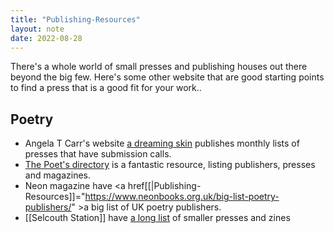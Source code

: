 ```yaml
---
title: "Publishing-Resources"
layout: note
date: 2022-08-28
---
```


There's a whole world of small presses and publishing houses out there beyond the big few. Here's some other website that are good starting points to find a press that is a good fit for your work..

## Poetry

-   Angela T Carr's website <a href="https://angelatcarr.wordpress.com/" >a dreaming skin</a> publishes monthly lists of presses that have submission calls.
-   <a href="https://poetsdirectory.co.uk/" >The Poet's directory</a> is a fantastic resource, listing publishers, presses and magazines.
-   Neon magazine have <a href[[|Publishing-Resources]]="https://www.neonbooks.org.uk/big-list-poetry-publishers/" >a big list</a> of UK poetry publishers. 
- [[Selcouth Station]] have <a href="https://www.selcouthstation.com/zines-small-presses" >a long list</a> of smaller presses and zines
